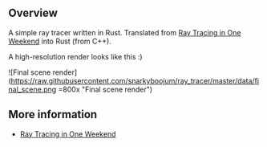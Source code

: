 ## Overview

A simple ray tracer written in Rust. Translated from [Ray Tracing in One Weekend](https://raytracing.github.io/books/RayTracingInOneWeekend.html) into Rust (from C++).

A high-resolution render looks like this :)

![Final scene render](https://raw.githubusercontent.com/snarkyboojum/ray_tracer/master/data/final_scene.png =800x "Final scene render")

## More information

- [Ray Tracing in One Weekend](https://raytracing.github.io/books/RayTracingInOneWeekend.html)
